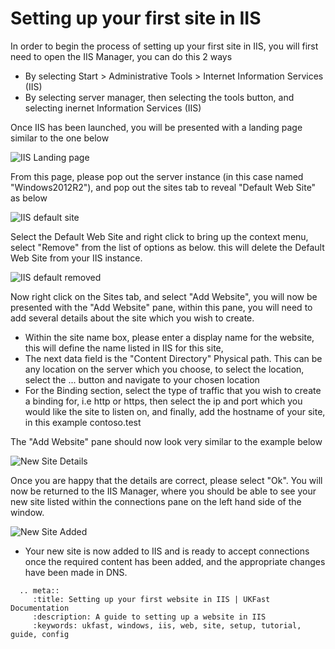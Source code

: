# Setting up your first site in IIS


In order to begin the process of setting up your first site in IIS, you will first need to open the IIS Manager, you can do this 2 ways
* By selecting Start > Administrative Tools > Internet Information Services (IIS) 
* By selecting server manager, then selecting the tools button, and selecting inernet Information Services (IIS)


Once IIS has been launched, you will be presented with a landing page similar to the one below


![IIS Landing page](files/newsite/IISlandingpage.PNG)   

   
From this page, please pop out the server instance (in this case named "Windows2012R2"), and pop out the sites tab to reveal "Default Web Site" as below

![IIS default site](files/newsite/serverinstance.PNG)

Select the Default Web Site and right click to bring up the context menu, select "Remove" from the list of options as below. this will delete the Default Web Site from your IIS instance.

![IIS default removed](files/newsite/rightclickcontextdelete.PNG)

Now right click on the Sites tab, and select "Add Website", you will now be presented with the "Add Website" pane, within this pane, you will need to add several details about the site which you wish to create.

* Within the site name box, please enter a display name for the website, this will define the name listed in IIS for this site, 
* The next data field is the "Content Directory" Physical path. This can be any location on the server which you choose, to select the location, select the ... button and navigate to your chosen location
* For the Binding section, select the type of traffic that you wish to create a binding for, i.e http or https, then select the ip and port which you would like the site to listen on, and finally, add the hostname of your site, in this example contoso.test


The "Add Website" pane should now look very similar to the example below

![New Site Details](files/newsite/newsitedetailstrimmed.png)

Once you are happy that the details are correct, please select "Ok". You will now be returned to the IIS Manager, where you should be able to see your new site listed within the connections pane on the left hand side of the window.

![New Site Added](files/newsite/newsiteactive.PNG)

* Your new site is now added to IIS and is ready to accept connections once the required content has been added, and the appropriate changes have been made in DNS.


```eval_rst
  .. meta::
     :title: Setting up your first website in IIS | UKFast Documentation
     :description: A guide to setting up a website in IIS
     :keywords: ukfast, windows, iis, web, site, setup, tutorial, guide, config
